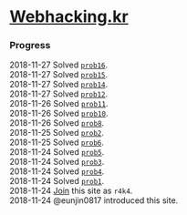 # [Webhacking.kr](http://webhacking.kr/)

### Progress
2018-11-27 Solved [`prob16`](./prob16).  
2018-11-27 Solved [`prob15`](./prob15).  
2018-11-27 Solved [`prob14`](./prob14).  
2018-11-27 Solved [`prob12`](./prob12).  
2018-11-26 Solved [`prob11`](./prob11).  
2018-11-26 Solved [`prob10`](./prob10).  
2018-11-26 Solved [`prob8`](./prob8).  
2018-11-25 Solved [`prob2`](./prob2).  
2018-11-25 Solved [`prob6`](./prob6).  
2018-11-24 Solved [`prob5`](./prob5).  
2018-11-24 Solved [`prob3`](./prob3).  
2018-11-24 Solved [`prob4`](./prob4).  
2018-11-24 Solved [`prob1`](./prob1).  
2018-11-24 [Join](./join) this site as `r4k4`.  
2018-11-24 @eunjin0817 introduced this site.  